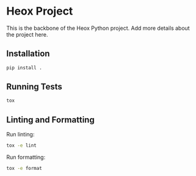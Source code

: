 # Heox Project

This is the backbone of the Heox Python project. Add more details about the project here.

## Installation

```bash
pip install .
```

## Running Tests

```bash
tox
```

## Linting and Formatting

Run linting:

```bash
tox -e lint
```

Run formatting:

```bash
tox -e format
```
